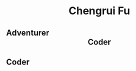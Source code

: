 

<center><h1>Chengrui Fu</h1></center>
<left><h2>Adventurer<center>Coder</center></h2></left> 
<right><h2>Coder</h2><right>


